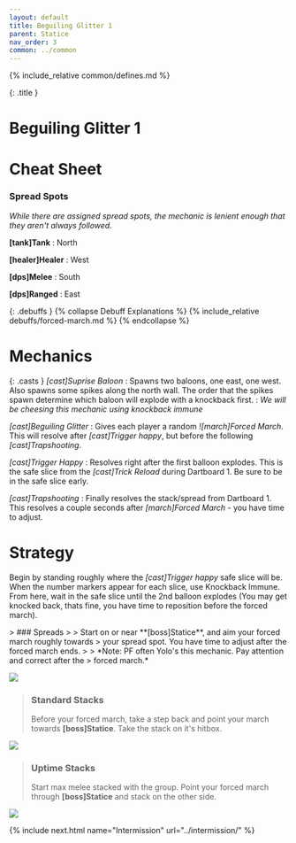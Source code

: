 ```yaml
---
layout: default
title: Beguiling Glitter 1
parent: Statice
nav_order: 3
common: ../common
---
```


{% include_relative common/defines.md %}

{: .title }
# Beguiling Glitter 1

# Cheat Sheet

### Spread Spots

*While there are assigned spread spots, the mechanic is lenient enough that
they aren't always followed.*

**[tank]Tank**
: North

**[healer]Healer**
: West

**[dps]Melee**
: South

**[dps]Ranged**
: East

{: .debuffs }
{% collapse Debuff Explanations %}
{% include_relative debuffs/forced-march.md %}
{% endcollapse %}

# Mechanics

{: .casts }
*[cast]Suprise Baloon*
: Spawns two baloons, one east, one west. Also spawns some spikes along the
  north wall. The order that the spikes spawn determine which baloon will
  explode with a knockback first.
: *We will be cheesing this mechanic using knockback immune*

*[cast]Beguiling Glitter*
: Gives each player a random *![march]Forced March*. This will resolve after
  *[cast]Trigger happy*, but before the following *[cast]Trapshooting*.

*[cast]Trigger Happy*
: Resolves right after the first balloon explodes. This is the safe slice from
  the *[cast]Trick Reload* during Dartboard 1. Be sure to be in the safe
  slice early.

*[cast]Trapshooting*
: Finally resolves the stack/spread from Dartboard 1. This resolves a couple
  seconds after *[march]Forced March* - you have time to adjust.

# Strategy

Begin by standing roughly where the *[cast]Trigger happy* safe slice will be.
When the number markers appear for each slice, use Knockback Immune. From here,
wait in the safe slice until the 2nd balloon explodes (You may get knocked back,
thats fine, you have time to reposition before the forced march).

<div class="mechanics" markdown="1">
> ### Spreads
>
> Start on or near **[boss]Statice**, and aim your forced march roughly towards
> your spread spot. You have time to adjust after the forced march ends.
>
> *Note: PF often Yolo's this mechanic. Pay attention and correct after the
> forced march.*

![](./spread.png)

> ### Standard Stacks
>
> Before your forced march, take a step back and point your march towards
> **[boss]Statice**. Take the stack on it's hitbox.

![](./stack.png)

> ### Uptime Stacks
>
> Start max melee stacked with the group. Point your forced march through
> **[boss]Statice** and stack on the other side.

![](./stack-uptime.png)
</div>

{% include next.html name="Intermission" url="../intermission/" %}
